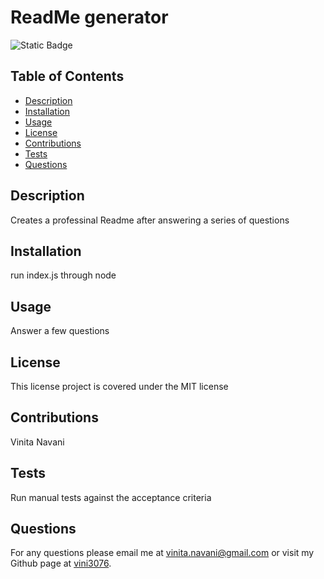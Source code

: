 # ReadMe generator

  ![Static Badge](https://img.shields.io/badge/License-MIT-blue)

  ## Table of Contents
  
  - [Description](#description)
  - [Installation](#installation)
  - [Usage](#usage)
  - [License](#license)
  - [Contributions](#contributions)
  - [Tests](#tests)
  - [Questions](#questions)

  ## Description
  Creates a professinal Readme after answering a series of questions

  ## Installation
  run index.js through node

  ## Usage
  Answer a few questions

  ## License 
  This license project is covered under the MIT license

  ## Contributions
  Vinita Navani

  ## Tests
  Run manual tests against the acceptance criteria

  ## Questions
  For any questions please email me at vinita.navani@gmail.com or visit my Github page at [vini3076](https://github.com/vini3076).
